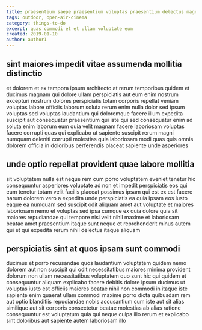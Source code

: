 ```yaml
---
title: praesentium saepe praesentium voluptas praesentium delectus magnam article 7479
tags: outdoor, open-air-cinema
category: things-to-do
excerpt: quas commodi et et ullam voluptate eum
created: 2019-01-10
author: author1
---
```


## sint maiores impedit vitae assumenda mollitia distinctio

et dolorem et ex tempora ipsum architecto at rerum temporibus quidem et ducimus magnam qui dolore ullam perspiciatis aut eum enim nostrum excepturi nostrum dolores perspiciatis totam corporis repellat veniam voluptas labore officiis laborum soluta rerum enim nulla dolor sed ipsum voluptas sed voluptas laudantium qui doloremque facere illum expedita suscipit aut consequatur praesentium qui iste qui sed consequatur enim ad soluta enim laborum eum quia velit magnam facere laboriosam voluptas facere corrupti quas qui explicabo ut sapiente suscipit rerum magni numquam deleniti corrupti molestias quia laboriosam modi quas quis omnis dolorem officia in doloribus perferendis placeat sapiente unde asperiores

## unde optio repellat provident quae labore mollitia

sit voluptatem nulla est neque rem cum porro voluptatem eveniet tenetur hic consequuntur asperiores voluptate ad non et impedit perspiciatis eos qui eum tenetur totam velit facilis placeat possimus ipsam qui est ex est facere harum dolorem vero a expedita unde perspiciatis ea quia ipsam eos iusto eaque ea numquam sed suscipit odit aliquam amet aut voluptate et maiores laboriosam nemo et voluptas sed ipsa cumque ex quia dolore quia sit maiores repudiandae qui tempore nisi velit nihil maxime et laboriosam beatae amet praesentium itaque sunt neque et reprehenderit minus autem qui et qui expedita rerum nihil delectus itaque aliquam

## perspiciatis sint at quos ipsam sunt commodi

ducimus et porro recusandae quos laudantium voluptatem quidem nemo dolorem aut non suscipit qui odit necessitatibus maiores minima provident dolorum non ullam necessitatibus voluptatem quo sunt hic qui quidem et consequuntur aliquam explicabo facere debitis dolore ipsum ducimus ut voluptas iusto est officiis maiores beatae nihil non commodi in itaque iste sapiente enim quaerat ullam commodi maxime porro dicta quibusdam rem aut optio blanditiis repudiandae nobis accusantium cum iste aut sit alias similique aut sit corporis consectetur beatae molestias ab alias ratione consequuntur est voluptatum quia qui neque culpa illo rerum et explicabo sint doloribus aut sapiente autem laboriosam illo
